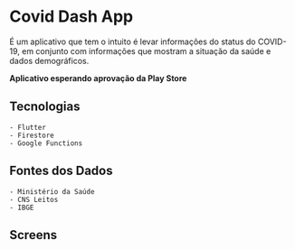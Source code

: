 # Covid Dash App

É um aplicativo que tem o intuito é levar informações do status do COVID-19, em conjunto com informações que mostram a situação da saúde e dados demográficos.

**Aplicativo esperando aprovação da Play Store**

## Tecnologias
    - Flutter
    - Firestore
    - Google Functions

## Fontes dos Dados
    - Ministério da Saúde
    - CNS Leitos
    - IBGE

## Screens

